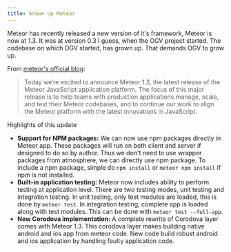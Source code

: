 ```yaml
---
title: Grown up Meteor
---
```


<p class="lead">
Meteor has recently released a new version of it's framework, Meteor is now at 1.3. It was at version 0.3 I guess, when the OGV project started.
The codebase on which OGV started, has grown up. That demands OGV to grow up.
</p>

From [meteor's official blog](http://info.meteor.com/blog/announcing-meteor-1.3):

> Today we’re excited to announce Meteor 1.3, the latest release of the Meteor JavaScript application platform. The focus of this major release is to help teams with production applications manage, scale, and test their Meteor codebases, and to continue our work to align the Meteor platform with the latest innovations in JavaScript.

Highlights of this update

* __Support for NPM packages:__ We can now use npm packages directly in Meteor app. These packages will run on both client and server if designed to do so by author. Thus we don't need to use wrapper packages from atmosphere, we can directly use npm package. To include a npm package, simple do `npm install` or `meteor npm install` if npm is not installed.
* __Built-in application testing:__ Meteor now includes ability to perform testing at application level. There are two testing modes, unit testing and integration testing. In unit testing, only test modules are loaded, this is done by `meteor test`. In integration testing, complete app is loaded along with test modules. This can be done with `meteor test --full-app`.
* __New Corodova implementation:__ A complete rewrite of Corodova layer comes with Meteor 1.3. This corodova layer makes building native android and ios app from meteor code. New code build robust android and ios application by handling faulty application code. 

